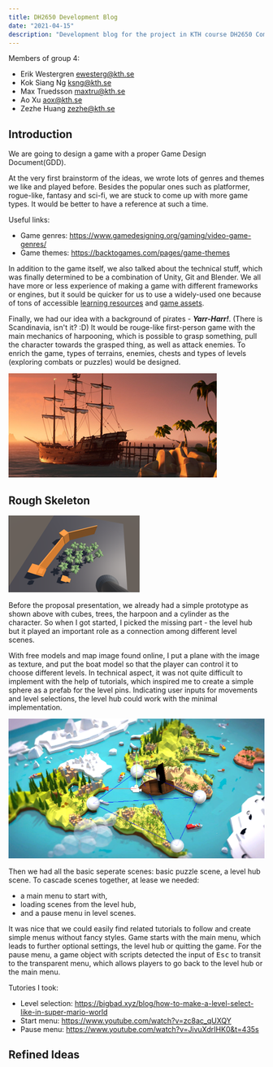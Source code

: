 ```yaml
---
title: DH2650 Development Blog
date: "2021-04-15"
description: "Development blog for the project in KTH course DH2650 Computer Game Design."
---
```


Members of group 4:
- Erik Westergren ewesterg@kth.se
- Kok Siang Ng ksng@kth.se
- Max Truedsson maxtru@kth.se 
- Ao Xu aox@kth.se
- Zezhe Huang zezhe@kth.se

## Introduction

We are going to design a game with a proper Game Design Document(GDD).

At the very first brainstorm of the ideas, we wrote lots of genres and themes we like and played before. Besides the popular ones such as platformer, rogue-like, fantasy and sci-fi, we are stuck to come up with more game types. It would be better to have a reference at such a time.

Useful links:
- Game genres: https://www.gamedesigning.org/gaming/video-game-genres/
- Game themes: https://backtogames.com/pages/game-themes

In addition to the game itself, we also talked about the technical stuff, which was finally determined to be a combination of Unity, Git and Blender. We all have more or less experience of making a game with different frameworks or engines, but it sould be quicker for us to use a widely-used one because of tons of accessible [learning resources](https://learn.unity.com/) and [game assets](https://assetstore.unity.com/).

Finally, we had our idea with a background of pirates - ***Yarr-Harr!***. (There is Scandinavia, isn't it? :D) It would be rouge-like first-person game with the main mechanics of harpooning, which is possible to grasp something, pull the character towards the grasped thing, as well as attack enemies. To enrich the game, types of terrains, enemies, chests and types of levels (exploring combats or puzzles) would be designed.

![pirates](./pirates.png)

## Rough Skeleton

![prototype-v1](./prototype-v1.png)

Before the proposal presentation, we already had a simple prototype as shown above with cubes, trees, the harpoon and a cylinder as the character. So when I got started, I picked the missing part - the level hub but it played an important role as a connection among different level scenes.

With free models and map image found online, I put a plane with the image as texture, and put the boat model so that the player can control it to choose different levels. In technical aspect, it was not quite difficult to implement with the help of tutorials, which inspired me to create a simple sphere as a prefab for the level pins. Indicating user inputs for movements and level selections, the level hub could work with the minimal implementation.

![level-hub](./level-hub.png)

Then we had all the basic seperate scenes: basic puzzle scene, a level hub scene. To cascade scenes together, at lease we needed:
- a main menu to start with,
- loading scenes from the level hub, 
- and a pause menu in level scenes.

It was nice that we could easily find related tutorials to follow and create simple menus without fancy styles. Game starts with the main menu, which leads to further optional settings, the level hub or quitting the game. For the pause menu, a game object with scripts detected the input of <kbd>Esc</kbd> to transit to the transparent menu, which allows players to go back to the level hub or the main menu.

Tutories I took:
- Level selection: https://bigbad.xyz/blog/how-to-make-a-level-select-like-in-super-mario-world
- Start menu: https://www.youtube.com/watch?v=zc8ac_qUXQY
- Pause menu: https://www.youtube.com/watch?v=JivuXdrIHK0&t=435s


## Refined Ideas

